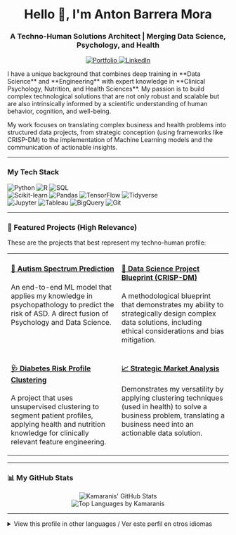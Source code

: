 <!-- HEADER AND ELEVATOR PITCH -->
<h1 align="center">Hello 👋, I'm Anton Barrera Mora</h1>
<h3 align="center">A Techno-Human Solutions Architect | Merging Data Science, Psychology, and Health</h3>

<p align="center">
  <a href="https://portfolio.anbar.top/" target="_blank">
    <img src="https://img.shields.io/badge/My%20Portfolio-000000?style=for-the-badge&logo=Notion&logoColor=white" alt="Portfolio"/>
  </a>
  <a href="https://www.linkedin.com/help/linkedin/answer/a554351" target="_blank">
    <img src="https://img.shields.io/badge/LinkedIn-0077B5?style=for-the-badge&logo=linkedin&logoColor=white" alt="LinkedIn"/>
  </a>
</p>

<!-- "ABOUT ME" SECTION -->
<p align="left">
  I have a unique background that combines deep training in **Data Science** and **Engineering** with expert knowledge in **Clinical Psychology, Nutrition, and Health Sciences**. My passion is to build complex technological solutions that are not only robust and scalable but are also intrinsically informed by a scientific understanding of human behavior, cognition, and well-being.
</p>
<p align="left">
  My work focuses on translating complex business and health problems into structured data projects, from strategic conception (using frameworks like CRISP-DM) to the implementation of Machine Learning models and the communication of actionable insights.
</p>

---

<!-- TECH STACK -->
<h3 align="left">My Tech Stack</h3>
<p align="left">
  <!-- Languages -->
  <img src="https://img.shields.io/badge/Python-3776AB?style=for-the-badge&logo=python&logoColor=white" alt="Python"/>
  <img src="https://img.shields.io/badge/R-276DC3?style=for-the-badge&logo=r&logoColor=white" alt="R"/>
  <img src="https://img.shields.io/badge/SQL-4479A1?style=for-the-badge&logo=postgresql&logoColor=white" alt="SQL"/>
  <br>
  <!-- Frameworks and Libraries -->
  <img src="https://img.shields.io/badge/scikit--learn-F7931E?style=for-the-badge&logo=scikit-learn&logoColor=white" alt="Scikit-learn"/>
  <img src="https://img.shields.io/badge/Pandas-150458?style=for-the-badge&logo=pandas&logoColor=white" alt="Pandas"/>
  <img src="https://img.shields.io/badge/TensorFlow-FF6F00?style=for-the-badge&logo=tensorflow&logoColor=white" alt="TensorFlow"/>
  <img src="https://img.shields.io/badge/Tidyverse-1A1A1A?style=for-the-badge&logo=rstudio&logoColor=white" alt="Tidyverse"/>
  <br>
  <!-- Tools and Platforms -->
  <img src="https://img.shields.io/badge/Jupyter-F37626?style=for-the-badge&logo=jupyter&logoColor=white" alt="Jupyter"/>
  <img src="https://img.shields.io/badge/Tableau-E97627?style=for-the-badge&logo=tableau&logoColor=white" alt="Tableau"/>
  <img src="https://img.shields.io/badge/Google%20BigQuery-4285F4?style=for-the-badge&logo=google-cloud&logoColor=white" alt="BigQuery"/>
  <img src="https://img.shields.io/badge/Git-F05032?style=for-the-badge&logo=git&logoColor=white" alt="Git"/>
</p>

---

<!-- FEATURED PROJECTS (High Relevance) -->
<h3 align="left">🚀 Featured Projects (High Relevance)</h3>
<p align="left">
  These are the projects that best represent my techno-human profile:
</p>
<table style="width:100%;">
  <tr>
    <td width="50%" valign="top">
      <h4><a href="https://github.com/Kamaranis/Autism-Spectrum-Prediction">🧠 Autism Spectrum Prediction</a></h4>
      <p>An end-to-end ML model that applies my knowledge in psychopathology to predict the risk of ASD. A direct fusion of Psychology and Data Science.</p>
    </td>
    <td width="50%" valign="top">
      <h4><a href="https://github.com/Kamaranis/Data-Science-Project-Blueprint">📜 Data Science Project Blueprint (CRISP-DM)</a></h4>
      <p>A methodological blueprint that demonstrates my ability to strategically design complex data solutions, including ethical considerations and bias mitigation.</p>
    </td>
  </tr>
  <tr>
    <td width="50%" valign="top">
      <h4><a href="https://github.com/Kamaranis/Diabetes-Risk-Profile-Clustering">🩺 Diabetes Risk Profile Clustering</a></h4>
      <p>A project that uses unsupervised clustering to segment patient profiles, applying health and nutrition knowledge for clinically relevant feature engineering.</p>
    </td>
    <td width="50%" valign="top">
      <h4><a href="https://github.com/Kamaranis/Strategic-Market-Analysis-for-International-Expansion-Part-I-">📈 Strategic Market Analysis</a></h4>
      <p>Demonstrates my versatility by applying clustering techniques (used in health) to solve a business problem, translating a business need into an actionable data solution.</p>
    </td>
  </tr>
</table>

---

<!-- GITHUB STATS -->
<h3 align="left">📊 My GitHub Stats</h3>
<p align="center">
  <img src="https://github-readme-stats.vercel.app/api?username=Kamaranis&show_icons=true&theme=dracula&include_all_commits=true&count_private=true" alt="Kamaranis' GitHub Stats" />
  <br>
  <img src="https://github-readme-stats.vercel.app/api/top-langs/?username=Kamaranis&layout=compact&langs_count=8&theme=dracula" alt="Top Languages by Kamaranis" />
</p>

---

<!-- LANGUAGES -->
<details>
  <summary>View this profile in other languages / Ver este perfil en otros idiomas</summary>
  <p>
    <a href="https://gist.github.com/">🇪🇸 Spanish</a> | 
    <a href="https://gist.github.com/">🇯🇵 Japanese</a>
  </p>
</details>
